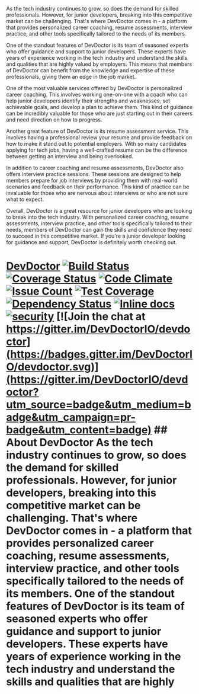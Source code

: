 As the tech industry continues to grow, so does the demand for skilled professionals. However, for junior developers, breaking into this competitive market can be challenging. That's where DevDoctor comes in - a platform that provides personalized career coaching, resume assessments, interview practice, and other tools specifically tailored to the needs of its members.

One of the standout features of DevDoctor is its team of seasoned experts who offer guidance and support to junior developers. These experts have years of experience working in the tech industry and understand the skills and qualities that are highly valued by employers. This means that members of DevDoctor can benefit from the knowledge and expertise of these professionals, giving them an edge in the job market.

One of the most valuable services offered by DevDoctor is personalized career coaching. This involves working one-on-one with a coach who can help junior developers identify their strengths and weaknesses, set achievable goals, and develop a plan to achieve them. This kind of guidance can be incredibly valuable for those who are just starting out in their careers and need direction on how to progress.

Another great feature of DevDoctor is its resume assessment service. This involves having a professional review your resume and provide feedback on how to make it stand out to potential employers. With so many candidates applying for tech jobs, having a well-crafted resume can be the difference between getting an interview and being overlooked.

In addition to career coaching and resume assessments, DevDoctor also offers interview practice sessions. These sessions are designed to help members prepare for job interviews by providing them with real-world scenarios and feedback on their performance. This kind of practice can be invaluable for those who are nervous about interviews or who are not sure what to expect.

Overall, DevDoctor is a great resource for junior developers who are looking to break into the tech industry. With personalized career coaching, resume assessments, interview practice, and other tools specifically tailored to their needs, members of DevDoctor can gain the skills and confidence they need to succeed in this competitive market. If you're a junior developer looking for guidance and support, DevDoctor is definitely worth checking out.

# [DevDoctor](https://www.devdoctor.io/) [![Build Status](https://travis-ci.org/DevDoctorIO/devdoctor.svg?branch=master)](https://travis-ci.org/DevDoctorIO/devdoctor) [![Coverage Status](https://coveralls.io/repos/github/DevDoctorIO/devdoctor/badge.svg?branch=master)](https://coveralls.io/github/DevDoctorIO/devdoctor?branch=master) [![Code Climate](https://codeclimate.com/github/DevDoctorIO/devdoctor/badges/gpa.svg)](https://codeclimate.com/github/DevDoctorIO/devdoctor) [![Issue Count](https://codeclimate.com/github/DevDoctorIO/devdoctor/badges/issue_count.svg)](https://codeclimate.com/github/DevDoctorIO/devdoctor) [![Test Coverage](https://codeclimate.com/github/DevDoctorIO/devdoctor/badges/coverage.svg)](https://codeclimate.com/github/DevDoctorIO/devdoctor/coverage) [![Dependency Status](https://gemnasium.com/badges/github.com/DevDoctorIO/devdoctor.svg)](https://gemnasium.com/github.com/DevDoctorIO/devdoctor) [![Inline docs](http://inch-ci.org/github/DevDoctorIO/devdoctor.svg?branch=master)](http://inch-ci.org/github/DevDoctorIO/devdoctor) [![security](https://hakiri.io/github/DevDoctorIO/devdoctor/master.svg)](https://hakiri.io/github/DevDoctorIO/devdoctor/master) [![Join the chat at https://gitter.im/DevDoctorIO/devdoctor](https://badges.gitter.im/DevDoctorIO/devdoctor.svg)](https://gitter.im/DevDoctorIO/devdoctor?utm_source=badge&utm_medium=badge&utm_campaign=pr-badge&utm_content=badge) ## About DevDoctor As the tech industry continues to grow, so does the demand for skilled professionals. However, for junior developers, breaking into this competitive market can be challenging. That's where DevDoctor comes in - a platform that provides personalized career coaching, resume assessments, interview practice, and other tools specifically tailored to the needs of its members. One of the standout features of DevDoctor is its team of seasoned experts who offer guidance and support to junior developers. These experts have years of experience working in the tech industry and understand the skills and qualities that are highly
